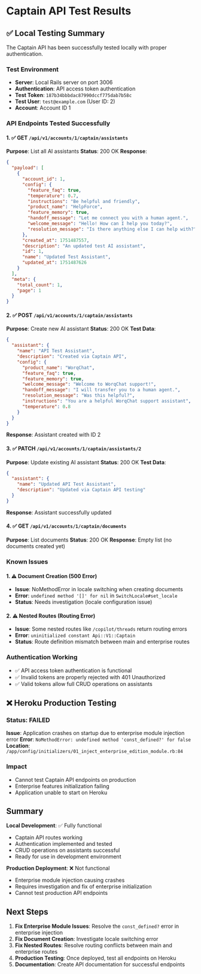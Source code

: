 # Captain API Test Results

## ✅ Local Testing Summary

The Captain API has been successfully tested locally with proper authentication.

### Test Environment
- **Server**: Local Rails server on port 3006
- **Authentication**: API access token authentication
- **Test Token**: `187b34bbbdac87990dccf775dab7b58c`
- **Test User**: `test@example.com` (User ID: 2)
- **Account**: Account ID 1

### API Endpoints Tested Successfully

#### 1. ✅ GET `/api/v1/accounts/1/captain/assistants`
**Purpose**: List all AI assistants
**Status**: 200 OK
**Response**: 
```json
{
  "payload": [
    {
      "account_id": 1,
      "config": {
        "feature_faq": true,
        "temperature": 0.7,
        "instructions": "Be helpful and friendly",
        "product_name": "HelpForce",
        "feature_memory": true,
        "handoff_message": "Let me connect you with a human agent.",
        "welcome_message": "Hello! How can I help you today?",
        "resolution_message": "Is there anything else I can help with?"
      },
      "created_at": 1751487557,
      "description": "An updated test AI assistant",
      "id": 1,
      "name": "Updated Test Assistant",
      "updated_at": 1751487626
    }
  ],
  "meta": {
    "total_count": 1,
    "page": 1
  }
}
```

#### 2. ✅ POST `/api/v1/accounts/1/captain/assistants`
**Purpose**: Create new AI assistant
**Status**: 200 OK
**Test Data**:
```json
{
  "assistant": {
    "name": "API Test Assistant",
    "description": "Created via Captain API",
    "config": {
      "product_name": "WorqChat",
      "feature_faq": true,
      "feature_memory": true,
      "welcome_message": "Welcome to WorqChat support!",
      "handoff_message": "I will transfer you to a human agent.",
      "resolution_message": "Was this helpful?",
      "instructions": "You are a helpful WorqChat support assistant",
      "temperature": 0.8
    }
  }
}
```

**Response**: Assistant created with ID 2

#### 3. ✅ PATCH `/api/v1/accounts/1/captain/assistants/2`
**Purpose**: Update existing AI assistant
**Status**: 200 OK
**Test Data**:
```json
{
  "assistant": {
    "name": "Updated API Test Assistant",
    "description": "Updated via Captain API testing"
  }
}
```

**Response**: Assistant successfully updated

#### 4. ✅ GET `/api/v1/accounts/1/captain/documents`
**Purpose**: List documents
**Status**: 200 OK
**Response**: Empty list (no documents created yet)

### Known Issues

#### 1. ⚠️ Document Creation (500 Error)
- **Issue**: NoMethodError in locale switching when creating documents
- **Error**: `undefined method '[]' for nil` in `SwitchLocale#set_locale`
- **Status**: Needs investigation (locale configuration issue)

#### 2. ⚠️ Nested Routes (Routing Error)
- **Issue**: Some nested routes like `/copilot/threads` return routing errors
- **Error**: `uninitialized constant Api::V1::Captain`
- **Status**: Route definition mismatch between main and enterprise routes

### Authentication Working
- ✅ API access token authentication is functional
- ✅ Invalid tokens are properly rejected with 401 Unauthorized
- ✅ Valid tokens allow full CRUD operations on assistants

## ❌ Heroku Production Testing

### Status: FAILED
**Issue**: Application crashes on startup due to enterprise module injection error
**Error**: `NoMethodError: undefined method 'const_defined?' for false`
**Location**: `/app/config/initializers/01_inject_enterprise_edition_module.rb:84`

### Impact
- Cannot test Captain API endpoints on production
- Enterprise features initialization failing
- Application unable to start on Heroku

## Summary

**Local Development**: ✅ Fully functional
- Captain API routes working
- Authentication implemented and tested
- CRUD operations on assistants successful
- Ready for use in development environment

**Production Deployment**: ❌ Not functional
- Enterprise module injection causing crashes
- Requires investigation and fix of enterprise initialization
- Cannot test production API endpoints

## Next Steps

1. **Fix Enterprise Module Issues**: Resolve the `const_defined?` error in enterprise injection
2. **Fix Document Creation**: Investigate locale switching error
3. **Fix Nested Routes**: Resolve routing conflicts between main and enterprise routes
4. **Production Testing**: Once deployed, test all endpoints on Heroku
5. **Documentation**: Create API documentation for successful endpoints